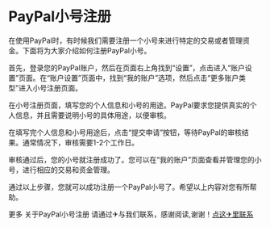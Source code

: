 # PayPal小号注册

在使用PayPal时，有时候我们需要注册一个小号来进行特定的交易或者管理资金。下面将为大家介绍如何注册PayPal小号。

首先，登录您的PayPal账户，然后在页面右上角找到“设置”，点击进入“账户设置”页面。在“账户设置”页面中，找到“我的账户”选项，然后点击“更多账户类型”进入小号注册页面。

在小号注册页面，填写您的个人信息和小号的用途。PayPal要求您提供真实的个人信息，并且需要说明小号的具体用途，以便审核。

在填写完个人信息和小号用途后，点击“提交申请”按钮，等待PayPal的审核结果。通常情况下，审核需要1-2个工作日。

审核通过后，您的小号就注册成功了。您可以在“我的账户”页面查看并管理您的小号，进行相应的交易和资金管理。

通过以上步骤，您就可以成功注册一个PayPal小号了。希望以上内容对您有所帮助。

更多 关于PayPal小号注册 请通过✈与我们联系，感谢阅读,谢谢！[点这✈里联系](https://acc.k02.cc)